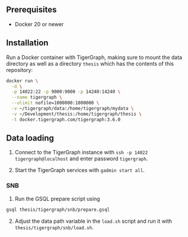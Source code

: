 ## Prerequisites

- Docker 20 or newer

## Installation

Run a Docker container with TigerGraph, making sure to mount the data directory as well as a directory `thesis` which has the contents of this repository:

```bash
docker run \
  -d \
  -p 14022:22 -p 9000:9000 -p 14240:14240 \
  --name tigergraph \
  --ulimit nofile=1000000:1000000 \
  -v ~/tigergraph/data:/home/tigergraph/mydata \
  -v ~/Development/thesis:/home/tigergraph/thesis \
  -t docker.tigergraph.com/tigergraph:3.6.0
```

## Data loading

1. Connect to the TigerGraph instance with `ssh -p 14022 tigergraph@localhost` and enter password `tigergraph`.

2. Start the TigerGraph services with `gadmin start all`.

### SNB

1. Run the GSQL prepare script using
```bash
gsql thesis/tigergraph/snb/prepare.gsql
```

2. Adjust the data path variable in the `load.sh` script and run it with `thesis/tigergraph/snb/load.sh`.

